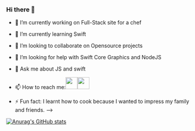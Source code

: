 ### Hi there 👋


- 🔭 I’m currently working on  Full-Stack site for a chef
- 🌱 I’m currently learning  Swift
- 👯 I’m looking to collaborate on Opensource projects 
- 🤔 I’m looking for help with Swift Core Graphics and NodeJS
- 💬 Ask me about JS and swift 
- 📫 How to reach me:[<img height="32" width="32" src="https://cdn.jsdelivr.net/npm/simple-icons@v3/icons/twitter.svg" />](https://twitter.com/minierparedes)[<img height="32" width="32" src="https://cdn.jsdelivr.net/npm/simple-icons@v3/icons/linkedin.svg" />](https://www.linkedin.com/in/minierparedes/)


- ⚡ Fun fact: I learnt how to cook because I wanted to impress my family and friends.
-->

[![Anurag's GitHub stats](http://github-readme-stats-.vercel.app/api?username=minierparedes)](github.com/anuraghazra/github-readme-stats)
